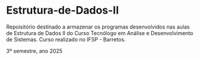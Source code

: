 # Estrutura-de-Dados-II

Repoisitório destinado a armazenar os programas desenvolvidos nas aulas de Estrutura de Dados II do Curso Tecnólogo em Análise e Desenvolvimento de Sistemas.
Curso realizado no IFSP - Barretos.

3º semestre, ano 2025
